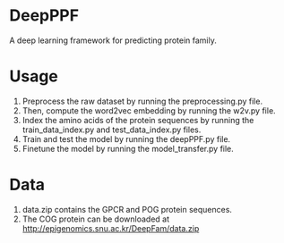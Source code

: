 # DeepPPF
A deep learning framework for predicting protein family.
# Usage
1. Preprocess the raw dataset by running the preprocessing.py file.
2. Then, compute the word2vec embedding by running the w2v.py file.
3. Index the amino acids of the protein sequences by running the train_data_index.py and test_data_index.py files.
4. Train and test the model by running the deepPPF.py file.
5. Finetune the model by running the model_transfer.py file.
# Data
1. data.zip contains the GPCR and POG protein sequences.
2. The COG protein can be downloaded at http://epigenomics.snu.ac.kr/DeepFam/data.zip
